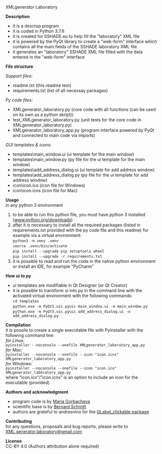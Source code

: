 XMLgenerator Laboratory


**Description**  
* it is a desctop program 
* it is coded in Python 3.7.6
* it is created for SSHADE.eu to help fill the "laboratory" XML file
* it is powered by the PyQt library to create a "web-form" interface which contains all the main fields of the SSHADE laboratory XML file
* it generates an "laboratory" SSHADE XML file filled with the data entered in the "web-form" interface


**File structure**  

_Support files:_  
* readme.txt (this readme text)  
* requirements.txt (list of all necessay packages)  

_Py code files:_  
* XMLgenerator_laboratory.py (core code with all functions (can be used on its own as a python skript))  
* test_XMLgenerator_laboratory.py (unit tests for the core code in XMLgenerator_laboratory.py)  
* XMLgenerator_laboratory_app.py (program interface powered by PyQt and connected to main code via imports)  

_GUI templates & icons:_  
* templates\main_window.ui (ui template for the main window)  
* templates\main_window.py (py file for the ui template for the main window)  
* templates\add_address_dialog.ui (ui template for add address window)  
* templates\add_address_dialog.py (py file for the ui template for add address window)  
* icon\icon.ico (icon file for Windows)  
* icon\icon.icns (icon file for Mac)  


**Usage**  
in any python 3 environment
1. to be able to run this python file, you must have python 3 installed (www.python.org/downloads)
2. after it is necessary to install all the required packages (listed in requirements.txt provided with the py code file and this readme) for example via a virtual environment:    
`python3 -m venv .venv`  
`source .venv/bin/activate`  
`pip install --upgrade pip setuptools wheel`  
`pip install --upgrade -r requirements.txt`    
3. it is possible to read and run the code in the native python environment or install an IDE, for example "PyCharm"


**How ui to py**  
* ui templates are modifiable in Qt Designer (or Qt Creator)
* it is possible to transform ui into py in the command line with the activated virtual environment with the following commands:  
`cd templates`  
`python.exe -m PyQt5.uic.pyuic main_window.ui -o main_window.py`  
`python.exe -m PyQt5.uic.pyuic add_address_dialog.ui -o add_address_dialog.py`


**Compilation**  
it is possile to create a single executable file with PyInstaller with the following command line:  
_for Linux:_  
`pyinstaller --noconsole --onefile XMLgenerator_laboratory_app.py`  
_for Mac:_  
`pyinstaller --noconsole --onefile --icon "icon.icns" XMLgenerator_laboratory_app.py`  
_for Windows:_  
`pyinstaller --noconsole --onefile --icon "icon.ico" XMLgenerator_laboratory_app.py`  
where "icon.ico"/"icon.icns" is an option to include an icon for the executable (provided)


**Authors and acknowledgment**  
* program code is by [Maria Gorbacheva](flex.studia.dev@gmail.com)
* scientific base is by [Bernard Schmitt](bernard.schmitt@univ-grenoble-alpes.fr)
* authors are grateful to andresnino for the [QLabel_clickable package](https://github.com/andresnino/PyQt5/tree/master/QLabel_clickable)
	
  
**Contributing**  
for any questions, proposals and bug reports, please write to [XML.generator.laboratory@gmail.com](XML.generator.laboratory@gmail.com)


**License**  
CC-BY 4.0 (Authors attribution alone required)
